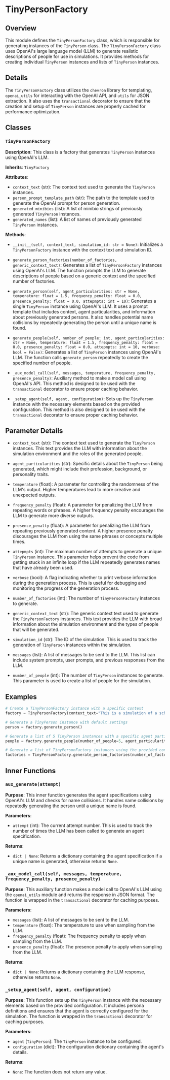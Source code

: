 # TinyPersonFactory

## Overview

This module defines the `TinyPersonFactory` class, which is responsible for generating instances of the `TinyPerson` class. The `TinyPersonFactory` class uses OpenAI's large language model (LLM) to generate realistic descriptions of people for use in simulations. It provides methods for creating individual `TinyPerson` instances and lists of `TinyPerson` instances.

## Details

The `TinyPersonFactory` class utilizes the `chevron` library for templating, `openai_utils` for interacting with the OpenAI API, and `utils` for JSON extraction. It also uses the `transactional` decorator to ensure that the creation and setup of `TinyPerson` instances are properly cached for performance optimization. 

## Classes

### `TinyPersonFactory`

**Description**:  This class is a factory that generates `TinyPerson` instances using OpenAI's LLM.

**Inherits**: `TinyFactory`

**Attributes**:

- `context_text` (str): The context text used to generate the `TinyPerson` instances.
- `person_prompt_template_path` (str): The path to the template used to generate the OpenAI prompt for person generation.
- `generated_minibios` (list): A list of minibio strings of previously generated `TinyPerson` instances.
- `generated_names` (list): A list of names of previously generated `TinyPerson` instances.

**Methods**:

- `__init__(self, context_text, simulation_id: str = None)`: Initializes a `TinyPersonFactory` instance with the context text and simulation ID.

- `generate_person_factories(number_of_factories, generic_context_text)`: Generates a list of `TinyPersonFactory` instances using OpenAI's LLM. The function prompts the LLM to generate descriptions of people based on a generic context and the specified number of factories.

- `generate_person(self, agent_particularities: str = None, temperature: float = 1.5, frequency_penalty: float = 0.0, presence_penalty: float = 0.0, attepmpts: int = 10)`: Generates a single `TinyPerson` instance using OpenAI's LLM. It uses a prompt template that includes context, agent particularities, and information about previously generated persons. It also handles potential name collisions by repeatedly generating the person until a unique name is found.

- `generate_people(self, number_of_people: int, agent_particularities: str = None, temperature: float = 1.5, frequency_penalty: float = 0.0, presence_penalty: float = 0.0, attepmpts: int = 10, verbose: bool = False)`: Generates a list of `TinyPerson` instances using OpenAI's LLM. The function calls `generate_person` repeatedly to create the specified number of people. 

- `_aux_model_call(self, messages, temperature, frequency_penalty, presence_penalty)`: Auxiliary method to make a model call using OpenAI's API. This method is designed to be used with the `transactional` decorator to ensure proper caching behavior.

- `_setup_agent(self, agent, configuration)`: Sets up the `TinyPerson` instance with the necessary elements based on the provided configuration. This method is also designed to be used with the `transactional` decorator to ensure proper caching behavior.

## Parameter Details

- `context_text` (str): The context text used to generate the `TinyPerson` instances. This text provides the LLM with information about the simulation environment and the roles of the generated people.

- `agent_particularities` (str):  Specific details about the `TinyPerson` being generated, which might include their profession, background, or personality traits.

- `temperature` (float): A parameter for controlling the randomness of the LLM's output. Higher temperatures lead to more creative and unexpected outputs.

- `frequency_penalty` (float): A parameter for penalizing the LLM from repeating words or phrases. A higher frequency penalty encourages the LLM to generate more diverse outputs.

- `presence_penalty` (float): A parameter for penalizing the LLM from repeating previously generated content. A higher presence penalty discourages the LLM from using the same phrases or concepts multiple times.

- `attepmpts` (int): The maximum number of attempts to generate a unique `TinyPerson` instance. This parameter helps prevent the code from getting stuck in an infinite loop if the LLM repeatedly generates names that have already been used.

- `verbose` (bool): A flag indicating whether to print verbose information during the generation process. This is useful for debugging and monitoring the progress of the generation process.

- `number_of_factories` (int): The number of `TinyPersonFactory` instances to generate.

- `generic_context_text` (str): The generic context text used to generate the `TinyPersonFactory` instances. This text provides the LLM with broad information about the simulation environment and the types of people that will be generated.

- `simulation_id` (str): The ID of the simulation. This is used to track the generation of `TinyPerson` instances within the simulation.

- `messages` (list): A list of messages to be sent to the LLM. This list can include system prompts, user prompts, and previous responses from the LLM.

- `number_of_people` (int): The number of `TinyPerson` instances to generate. This parameter is used to create a list of people for the simulation.


## Examples

```python
# Create a TinyPersonFactory instance with a specific context
factory = TinyPersonFactory(context_text="This is a simulation of a school")

# Generate a TinyPerson instance with default settings
person = factory.generate_person()

# Generate a list of 5 TinyPerson instances with a specific agent particularity
people = factory.generate_people(number_of_people=5, agent_particularities="These people are teachers")

# Generate a list of TinyPersonFactory instances using the provided context
factories = TinyPersonFactory.generate_person_factories(number_of_factories=3, generic_context_text="This is a simulation of a city")
```

## Inner Functions

### `aux_generate(attempt)`

**Purpose**: This inner function generates the agent specifications using OpenAI's LLM and checks for name collisions. It handles name collisions by repeatedly generating the person until a unique name is found.

**Parameters**:

- `attempt` (int): The current attempt number. This is used to track the number of times the LLM has been called to generate an agent specification.

**Returns**:

- `dict | None`: Returns a dictionary containing the agent specification if a unique name is generated, otherwise returns `None`.


### `_aux_model_call(self, messages, temperature, frequency_penalty, presence_penalty)`

**Purpose**: This auxiliary function makes a model call to OpenAI's LLM using the `openai_utils` module and returns the response in JSON format. The function is wrapped in the `transactional` decorator for caching purposes.

**Parameters**:

- `messages` (list): A list of messages to be sent to the LLM.
- `temperature` (float): The temperature to use when sampling from the LLM.
- `frequency_penalty` (float): The frequency penalty to apply when sampling from the LLM.
- `presence_penalty` (float): The presence penalty to apply when sampling from the LLM.

**Returns**:

- `dict | None`: Returns a dictionary containing the LLM response, otherwise returns `None`.

### `_setup_agent(self, agent, configuration)`

**Purpose**: This function sets up the `TinyPerson` instance with the necessary elements based on the provided configuration. It includes persona definitions and ensures that the agent is correctly configured for the simulation. The function is wrapped in the `transactional` decorator for caching purposes.

**Parameters**:

- `agent` (`TinyPerson`): The `TinyPerson` instance to be configured.
- `configuration` (dict): The configuration dictionary containing the agent's details.

**Returns**:

- `None`: The function does not return any value.